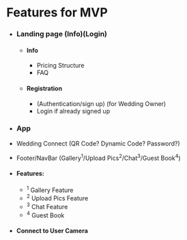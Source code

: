 # Features for MVP

- ### Landing page (Info)(Login)
  - #### Info
    - Pricing Structure
    - FAQ
  - #### Registration
    - (Authentication/sign up) (for Wedding Owner)
    - Login if already signed up

- ### App
- Wedding Connect (QR Code? Dynamic Code? Password?)
- Footer/NavBar (Gallery<sup>1</sup>/Upload Pics<sup>2</sup>/Chat<sup>3</sup>/Guest Book<sup>4</sup>)
- #### Features:
  - <sup>1</sup> Gallery Feature
  - <sup>2</sup> Upload Pics Feature
  - <sup>3</sup> Chat Feature
  - <sup>4</sup> Guest Book 
- #### Connect to User Camera
